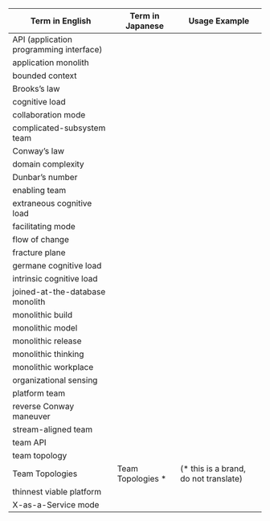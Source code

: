 | Term in English | Term in Japanese | Usage Example |
| --------------- | --------------- | ------------- |
| API (application programming interface) | ||
| application monolith | ||
| bounded context | ||
| Brooks’s law | ||
| cognitive load | ||
| collaboration mode | ||
| complicated-subsystem team | ||
| Conway’s law | ||
| domain complexity | ||
| Dunbar’s number | ||
| enabling team | ||
| extraneous cognitive load | ||
| facilitating mode | ||
| flow of change | ||
| fracture plane | ||
| germane cognitive load | ||
| intrinsic cognitive load | ||
| joined-at-the-database monolith | ||
| monolithic build | ||
| monolithic model | ||
| monolithic release | ||
| monolithic thinking | ||
| monolithic workplace | ||
| organizational sensing | ||
| platform team | ||
| reverse Conway maneuver | ||
| stream-aligned team | ||
| team API | ||
| team topology | ||
| Team Topologies | Team Topologies * | (* this is a brand, do not translate) |
| thinnest viable platform | ||
| X-as-a-Service mode | ||
